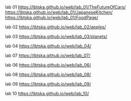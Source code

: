 lab 01 
https://lbtska.github.io/web/lab_01/TheFutureOfCars/
https://lbtska.github.io/web/lab_01/JapaneseKitchen/
https://lbtska.github.io/web/lab_01/FoodPage/

lab 02
https://lbtska.github.io/web/lab_02/apples/

lab 03
https://lbtska.github.io/web/lab_03/planets/

lab 04
https://lbtska.github.io/web/lab_04/

lab 07
https://lbtska.github.io/web/lab_07/

lab 06
https://lbtska.github.io/web/lab_06/

lab 08
https://lbtska.github.io/web/lab_08/

lab 09
https://lbtska.github.io/web/lab_09/

lab 10
https://lbtska.github.io/web/lab_10/
